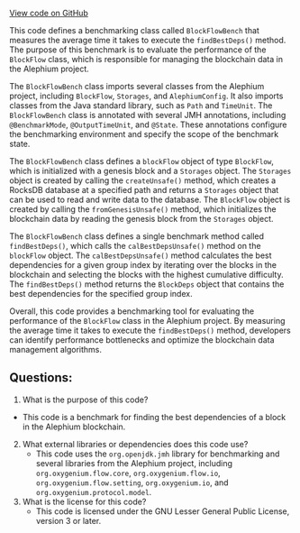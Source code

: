 [View code on GitHub](https://github.com/oxygenium/oxygenium/benchmark/src/main/scala/org/oxygenium/benchmark/BlockFlowBench.scala)

This code defines a benchmarking class called `BlockFlowBench` that measures the average time it takes to execute the `findBestDeps()` method. The purpose of this benchmark is to evaluate the performance of the `BlockFlow` class, which is responsible for managing the blockchain data in the Alephium project.

The `BlockFlowBench` class imports several classes from the Alephium project, including `BlockFlow`, `Storages`, and `AlephiumConfig`. It also imports classes from the Java standard library, such as `Path` and `TimeUnit`. The `BlockFlowBench` class is annotated with several JMH annotations, including `@BenchmarkMode`, `@OutputTimeUnit`, and `@State`. These annotations configure the benchmarking environment and specify the scope of the benchmark state.

The `BlockFlowBench` class defines a `blockFlow` object of type `BlockFlow`, which is initialized with a genesis block and a `Storages` object. The `Storages` object is created by calling the `createUnsafe()` method, which creates a RocksDB database at a specified path and returns a `Storages` object that can be used to read and write data to the database. The `BlockFlow` object is created by calling the `fromGenesisUnsafe()` method, which initializes the blockchain data by reading the genesis block from the `Storages` object.

The `BlockFlowBench` class defines a single benchmark method called `findBestDeps()`, which calls the `calBestDepsUnsafe()` method on the `blockFlow` object. The `calBestDepsUnsafe()` method calculates the best dependencies for a given group index by iterating over the blocks in the blockchain and selecting the blocks with the highest cumulative difficulty. The `findBestDeps()` method returns the `BlockDeps` object that contains the best dependencies for the specified group index.

Overall, this code provides a benchmarking tool for evaluating the performance of the `BlockFlow` class in the Alephium project. By measuring the average time it takes to execute the `findBestDeps()` method, developers can identify performance bottlenecks and optimize the blockchain data management algorithms.
## Questions: 
 1. What is the purpose of this code?
   - This code is a benchmark for finding the best dependencies of a block in the Alephium blockchain.
2. What external libraries or dependencies does this code use?
   - This code uses the `org.openjdk.jmh` library for benchmarking and several libraries from the Alephium project, including `org.oxygenium.flow.core`, `org.oxygenium.flow.io`, `org.oxygenium.flow.setting`, `org.oxygenium.io`, and `org.oxygenium.protocol.model`.
3. What is the license for this code?
   - This code is licensed under the GNU Lesser General Public License, version 3 or later.
